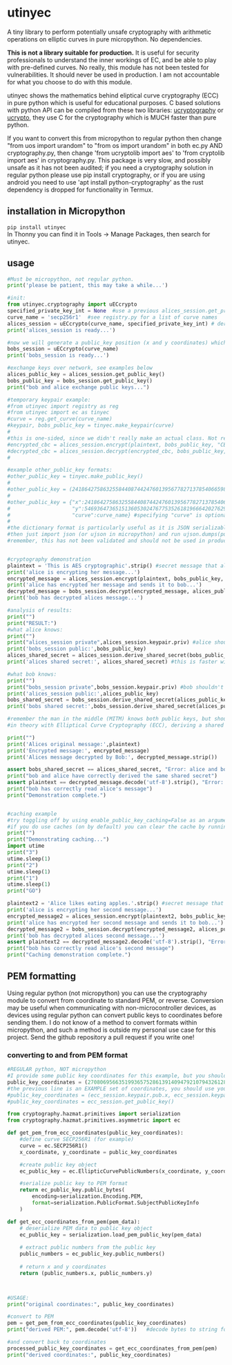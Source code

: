 # utinyec
A tiny library to perform potentially unsafe cryptography with arithmetic operations on elliptic curves in pure micropython. No dependencies.

**This is not a library suitable for production.** It is useful for security professionals to understand the inner workings of EC, and be able to play with pre-defined curves.
No really, this module has not been tested for vulnerabilities. It should never be used in production. I am not accountable for what you choose to do with this module.

utinyec shows the mathematics behind eliptical curve cryptography (ECC) in pure python which is useful for educational purposes. C based solutions with python API can be compiled from these two libraries: [ucryptography](https://github.com/dmazzella/ucryptography) or [ucrypto](https://github.com/dmazzella/ucrypto), they use C for the cryptography which is MUCH faster than pure python.

If you want to convert this from micropython to regular python then change "from uos import urandom" to "from os import urandom" in both ec.py AND cryptography.py, then change 'from ucryptolib import aes' to 'from cryptolib import aes' in cryptography.py. 
This package is very slow, and possibly unsafe as it has not been audited; if you need a cryptography solution in regular python please use pip install cryptography, or if you are using android you need to use 'apt install python-cryptography' as the rust dependency is dropped for functionality in Termux.

## installation in Micropython
`pip install utinyec`  
In Thonny you can find it in Tools -> Manage Packages, then search for utinyec.

## usage
```python
#Must be micropython, not regular python.
print('please be patient, this may take a while...')

#init:
from utinyec.cryptography import uECcrypto
specified_private_key_int = None  #use a previous alices_session.get_private_key_int() in here to use the same key pair
curve_name = 'secp256r1'  #see registry.py for a list of curve names
alices_session = uECcrypto(curve_name, specified_private_key_int) # derive_shared_secret AES256 keys are 
print('alices_session is ready...')

#now we will generate a public_key position (x and y coordinates) which will represent the "other" public key being given to us
bobs_session = uECcrypto(curve_name)
print('bobs_session is ready...')

#exchange keys over network, see examples below
alices_public_key = alices_session.get_public_key()
bobs_public_key = bobs_session.get_public_key()
print("bob and alice exchange public keys...")

#temporary keypair example:
#from utinyec import registry as reg
#from utinyec import ec as tinyec
#curve = reg.get_curve(curve_name)
#keypair, bobs_public_key = tinyec.make_keypair(curve) 
#
#this is one-sided, since we didn't really make an actual class. Not really that useful, but shows uECcrypto can be used as a component of a larger project from exposed api calls.
#encrypted_cbc = alices_session.encrypt(plaintext, bobs_public_key, "CBC")
#decrypted_cbc = alices_session.decrypt(encrypted_cbc, bobs_public_key, "CBC")
#

#example other_public_key formats:
#other_public_key = tinyec.make_public_key()
#
#other_public_key = (24186427586325584408744247601395677827137854066598587263728946626505599356143, 54693647365151360530247677535261819666420276295191767359408775310662222563936)
#
#other_public_key = {"x":24186427586325584408744247601395677827137854066598587263728946626505599356143,
#                    "y":54693647365151360530247677535261819666420276295191767359408775310662222563936,
#                    "curve":curve_name} #specifying "curve" is optional, the class will use it's own if none is provided. Curve can be a name or the Curve class object
#
#the dictionary format is particularly useful as it is JSON serializable for network transmission, you can create it with {"x":alices_session.keypair.x,"y":alices_session.keypair.y}
#then just import json (or ujson in micropython) and run ujson.dumps(public_key_dict) then use urequests with networking to send to another microcontroller for key exchange
#remember, this has not been validated and should not be used in production, only as an example to demonstrate how an ECC key exchange could work in a network


#cryptography demonstration
plaintext = 'This is AES cryptographic'.strip() #secret message that alice will send to bob, note that blank spaces will be trimmed due to block padding
print('alice is encrypting her message...')
encrypted_message = alices_session.encrypt(plaintext, bobs_public_key, "CBC")	#alices_session will encrypt using the derived shared secret
print('alice has encrypted her message and sends it to bob...')
decrypted_message = bobs_session.decrypt(encrypted_message, alices_public_key, "CBC")	#the second alices_session will derive the same shared secret with the other key combination, then decrypt the data
print('bob has decrypted alices message...')

#analysis of results:
print("")
print("RESULT:")
#what alice knows:
print("")
print("alices_session private",alices_session.keypair.priv) #alice shouldn't share this with anyone!
print('bobs_session public:',bobs_public_key)
alices_shared_secret = alices_session.derive_shared_secret(bobs_public_key)
print('alices shared secret:', alices_shared_secret) #this is faster with caching enabled, also alice shouldn't share this with anyone!

#what bob knows:
print("")
print("bobs_session private",bobs_session.keypair.priv) #bob shouldn't share this with anyone!
print('alices_session public:',alices_public_key)
bobs_shared_secret = bobs_session.derive_shared_secret(alices_public_key)
print('bobs shared secret:',bobs_session.derive_shared_secret(alices_public_key) ) #this is faster with caching enabled, also bob shouldn't share this with anyone!

#remember the man in the middle (MITM) knows both public keys, but should never know any private keys...
#in theory with Elliptical Curve Cryptography (ECC), deriving a shared secret from two public keys is not possible. Remember this is an example and should not be used in production.

print("")
print('Alices original message:',plaintext)
print('Encrypted message:', encrypted_message)
print('Alices message decrypted by Bob:', decrypted_message.strip())

assert bobs_shared_secret == alices_shared_secret, "Error: alice and bob derived different shared secrets!"
print("bob and alice have correctly derived the same shared secret")
assert plaintext == decrypted_message.decode('utf-8').strip(), "Error: bob's decrypted message is not the same as what alice sent!"
print("bob has correctly read alice's message")
print("Demonstration complete.")


#caching example
#try toggling off by using enable_public_key_caching=False as an argument in a uECcrypto init or.set_public_key_caching(False)
#if you do use caches (on by default) you can clear the cache by running .clear_public_key_cache()
print("")
print("Demonstrating caching...")
import utime
print("3")
utime.sleep(1)
print("2")
utime.sleep(1)
print("1")
utime.sleep(1)
print("GO")

plaintext2 = 'Alice likes eating apples.'.strip() #secret message that alice will send to bob, note that blank spaces will be trimmed due to block padding
print('alice is encrypting her second message...')
encrypted_message2 = alices_session.encrypt(plaintext2, bobs_public_key, "CBC")	#if caching is enabled this will be FAST
print('alice has encrypted her second message and sends it to bob...')
decrypted_message2 = bobs_session.decrypt(encrypted_message2, alices_public_key, "CBC")	#if caching is enabled this will be FAST
print('bob has decrypted alices second message...')
assert plaintext2 == decrypted_message2.decode('utf-8').strip(), "Error: bob's decrypted message is not the same as what alice sent!"
print("bob has correctly read alice's second message")
print("Caching demonstration complete.")
```


## PEM formatting
Using regular python (not micropython) you can use the cryptography module to convert from coordinate to standard PEM, or reverse.
Conversion may be useful when communicating with non-microcontroller devices, as devices using regular python can convert public keys to coordinates before sending them.
I do not know of a method to convert formats within micropython, and such a method is outside my personal use case for this project. Send the github repository a pull request if you write one!

### converting to and from PEM format
```python
#REGULAR python, NOT micropython
#I provide some public key coordinates for this example, but you should derive your own from the uECCrypto class
public_key_coordinates = (27080695663519936575286139140947921079432612852248858477930157300769994068404, 89650813448058425836500999002714743992773189021923677962194438343503940101997)
#the previous line is an EXAMPLE set of coordinates, you should use your own, see the next couple of lines which shows you where to get them
#public_key_coordinates = (ecc_session.keypair.pub.x, ecc_session.keypair.pub.y)
#public_key_coordinates = ecc_session.get_public_key()

from cryptography.hazmat.primitives import serialization
from cryptography.hazmat.primitives.asymmetric import ec

def get_pem_from_ecc_coordinates(public_key_coordinates):
    #define curve SECP256R1 (for example)
    curve = ec.SECP256R1()
    x_coordinate, y_coordinate = public_key_coordinates

    #create public key object
    ec_public_key = ec.EllipticCurvePublicNumbers(x_coordinate, y_coordinate, curve).public_key()

    #serialize public key to PEM format
    return ec_public_key.public_bytes(
        encoding=serialization.Encoding.PEM,
        format=serialization.PublicFormat.SubjectPublicKeyInfo
    )

def get_ecc_coordinates_from_pem(pem_data):
    # deserialize PEM data to public key object
    ec_public_key = serialization.load_pem_public_key(pem_data)
    
    # extract public numbers from the public key
    public_numbers = ec_public_key.public_numbers()
    
    # return x and y coordinates
    return (public_numbers.x, public_numbers.y)



#USAGE:
print("original coordinates:", public_key_coordinates)

#convert to PEM
pem = get_pem_from_ecc_coordinates(public_key_coordinates)
print("derived PEM:", pem.decode('utf-8'))   #decode bytes to string format

#and convert back to coordinates
processed_public_key_coordinates = get_ecc_coordinates_from_pem(pem)    #pem is given as bytes by the way, not a string!
print("derived coordinates:", public_key_coordinates)
```